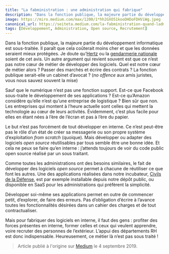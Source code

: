 ```yaml
---
title: "La fabministration : une administration qui fabrique"
description: "Dans la fonction publique, la majeure partie du développement informatique est sous-traitée. Soit disant que ça coûte moins cher et que"
image: https://miro.medium.com/max/1200/1*hh2GXO51kooDHDoFDHViWg.jpeg
canonical_url: https://seiteta.medium.com/la-fabministration-quand-ladministration-fabrique-c2e4dba1b9b0
tags: [Développement, Administration, Open source, Recrutement]
---
```


Dans la fonction publique, la majeure partie du développement informatique est sous-traitée. Il paraît que cela coûterait moins cher et que les données seraient mieux protégées. Je doute qu’[Hertz](https://mobile.twitter.com/faris/status/1121008118475972608) ou la [gendarmerie nationale](https://mobile.twitter.com/CesarLizurey/status/1168610854847184896) soient de cet avis. Un autre argument qui revient souvent est que ce n’est pas notre cœur de métier de développer des logiciels. Quel est notre cœur de métier alors ? Passer des marchés et écrire des contrats ? La fonction publique serait-elle un cabinet d’avocat ? (_no offence_ aux amis juristes, vous nous sauvez souvent la mise)

Sauf que le numérique n’est pas une fonction support. Est-ce que Facebook sous-traite le développement de ses applications ? Est-ce qu’Amazon considère qu’elle n’est qu’une entreprise de logistique ? Bien sûr que non. Les entreprises qui montent à l’heure actuelle sont celles qui mettent la technologie au cœur de leurs activités. Évidemment, c’est plus facile pour elles en étant nées à l’ère de l’écran et pas à l’ère du papier.

Le but n’est pas forcément de tout développer en interne. Ce n’est peut-être pas le rôle d’un état de créer sa messagerie ou son propre système d’exploitation _from scratch_ (quoique). Mais développer ou adapter des logiciels _open source_ réutilisables par tous semble être une bonne idée. Et cela ne peux se faire qu’en interne : j’attends toujours de voir du code public open source réalisé par un sous traitant.

Comme toutes les administrations ont des besoins similaires, le fait de développer des logiciels _open source_ permet à chacune de réutiliser ce que font les autres. Une des applications réalisées dans notre incubateur, [Civils de la Défense](https://civilsdeladefense.fabnum.fr/), est par exemple installable depuis notre dépôt public, ou disponible en SaaS pour les administrations qui préfèrent la simplicité.

Développer soi-même ses applications permet en outre de commencer petit, d’explorer, de faire des erreurs. Pas d’obligation d’écrire à l’avance toutes les fonctionnalités désirées dans un cahier des charges et de tout contractualiser.

Mais pour fabriquer des logiciels en interne, il faut des gens : profiter des forces présentes en interne, former celles et ceux qui veulent apprendre, voire recruter des personnes de l’extérieur. L’appui des départements RH est donc indispensable. Heureusement, ce métier là n’est pas sous traité !

> Article publié à l'origine sur [Medium](https://seiteta.medium.com/la-fabministration-quand-ladministration-fabrique-c2e4dba1b9b0) le 4 septembre 2019.
